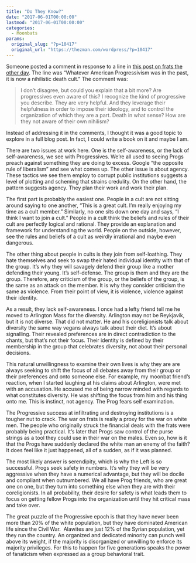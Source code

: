```yaml
---
title: "Do They Know?"
date: "2017-06-01T00:00:00"
lastmod: "2017-06-01T00:00:00"
categories:
  - Moonbats
params:
  original_slug: "?p=10417"
  original_url: "https://thezman.com/wordpress/?p=10417"
---
```


Someone posted a comment in response to a line in
<a href="http://thezman.com/wordpress/?p=10395"
rel="noopener noreferrer" target="_blank">this post on frats the other
day</a>. The line was “Whatever American Progressivism was in the past,
it is now a nihilistic death cult.” The comment was:

> I don’t disagree, but could you explain that a bit more? Are
> progressives even aware of this? I recognize the kind of progressive
> you describe. They are very helpful. And they leverage their
> helpfulness in order to impose their ideology, and to control the
> organization of which they are a part. Death in what sense? How are
> they not aware of their own nihilism?

Instead of addressing it in the comments, I thought it was a good topic
to explore in a full blog post. In fact, I could write a book on it and
maybe I am.

There are two issues at work here. One is the self-awareness, or the
lack of self-awareness, we see with Progressives. We’re all used to
seeing Progs preach against something they are doing to excess. Google
“the opposite rule of liberalism” and see what comes up. The other issue
is about agency. These tactics we see them employ to corrupt public
institutions suggests a level of plotting and scheming that strains
credulity. On the other hand, the pattern suggests agency. They plan
their work and work their plan.

The first part is probably the easiest one. People in a cult are not
sitting around saying to one another, “This is a great cult. I’m really
enjoying my time as a cult member.” Similarly, no one sits down one day
and says, “I think I want to join a cult.” People in a cult think the
beliefs and rules of their cult are perfectly logical and rational. They
provide an explanation and framework for understanding the world. People
on the outside, however, see the rules and beliefs of a cult as weirdly
irrational and maybe even dangerous.

The other thing about people in cults is they join from self-loathing.
They hate themselves and seek to swap their hated individual identity
with that of the group. It’s why they will savagely defend their group
like a mother defending their young. It’s self-defense. The group is
them and they are the group. Therefore, any criticism of the group, or
the beliefs of the group, is the same as an attack on the member. It is
why they consider criticism the same as violence. From their point of
view, it is violence, violence against their identity.

As a result, they lack self-awareness. I once had a lefty friend tell me
he moved to Arlington Mass for the diversity. Arlington may not be
Reykjavik, but it is not diverse. That did not matter. He and his
coreligionists talk about diversity the same way vegans always talk
about their diet. It’s about signalling. Their revealed preferences are
in direct contradiction to the chants, but that’s not their focus. Their
identity is defined by their membership in the group that celebrates
diversity, not about their personal decisions.

This natural unwillingness to examine their own lives is why they are
are always seeking to shift the focus of all debates away from their
group or their preferences and onto someone else. For example, my
moonbat friend’s reaction, when I started laughing at his claims about
Arlington, were met with an accusation. He accused me of being narrow
minded with regards to what constitutes diversity. He was shifting the
focus from him and his thing onto me. This is instinct, not agency. The
Prog fears self examination.

The Progressive success at infiltrating and destroying institutions is a
tougher nut to crack. The war on frats is really a proxy for the war on
white men. The people who originally struck the financial deals with the
frats were probably being practical. It’s later that Progs saw control
of the purse strings as a tool they could use in their war on the males.
Even so, how is it that the Progs have suddenly declared the white man
an enemy of the faith? It does feel like it just happened, all of a
sudden, as if it was planned.

The most likely answer is serendipity, which is why the Left is so
successful. Progs seek safety in numbers. It’s why they will be very
aggressive when they have a numerical advantage, but they will be docile
and compliant when outnumbered. We all have Prog friends, who are great
one on one, but they turn into something else when they are with their
coreligionists. In all probability, their desire for safety is what
leads them to focus on getting fellow Progs into the organization until
they hit critical mass and take over.

The great puzzle of the Progressive epoch is that they have never been
more than 20% of the white population, but they have dominated American
life since the Civil War.  Alawites are just 12% of the Syrian
population, yet they run the country. An organized and dedicated
minority can punch well above its weight, if the majority is
disorganized or unwilling to enforce its majority privileges. For this
to happen for five generations speaks the power of fanaticism when
expressed as a group behavioral trait.
